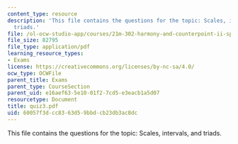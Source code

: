 ```yaml
---
content_type: resource
description: 'This file contains the questions for the topic: Scales, intervals, and
  triads.'
file: /ol-ocw-studio-app/courses/21m-302-harmony-and-counterpoint-ii-spring-2005/60057f3dcc8363d59bbdcb23db3ac8dc_quiz3.pdf
file_size: 82795
file_type: application/pdf
learning_resource_types:
- Exams
license: https://creativecommons.org/licenses/by-nc-sa/4.0/
ocw_type: OCWFile
parent_title: Exams
parent_type: CourseSection
parent_uid: e16aef63-5e10-01f2-7cd5-e3eacb1a5d07
resourcetype: Document
title: quiz3.pdf
uid: 60057f3d-cc83-63d5-9bbd-cb23db3ac8dc
---
```

This file contains the questions for the topic: Scales, intervals, and triads.